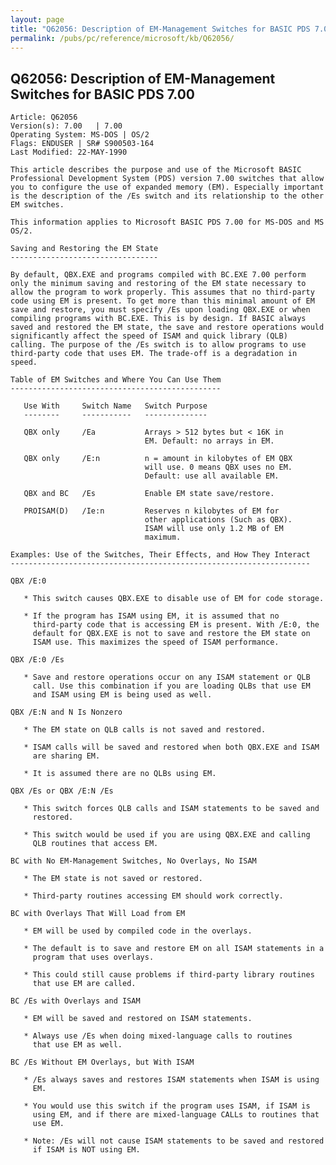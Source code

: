 ```yaml
---
layout: page
title: "Q62056: Description of EM-Management Switches for BASIC PDS 7.00"
permalink: /pubs/pc/reference/microsoft/kb/Q62056/
---
```


## Q62056: Description of EM-Management Switches for BASIC PDS 7.00

	Article: Q62056
	Version(s): 7.00   | 7.00
	Operating System: MS-DOS | OS/2
	Flags: ENDUSER | SR# S900503-164
	Last Modified: 22-MAY-1990
	
	This article describes the purpose and use of the Microsoft BASIC
	Professional Development System (PDS) version 7.00 switches that allow
	you to configure the use of expanded memory (EM). Especially important
	is the description of the /Es switch and its relationship to the other
	EM switches.
	
	This information applies to Microsoft BASIC PDS 7.00 for MS-DOS and MS
	OS/2.
	
	Saving and Restoring the EM State
	---------------------------------
	
	By default, QBX.EXE and programs compiled with BC.EXE 7.00 perform
	only the minimum saving and restoring of the EM state necessary to
	allow the program to work properly. This assumes that no third-party
	code using EM is present. To get more than this minimal amount of EM
	save and restore, you must specify /Es upon loading QBX.EXE or when
	compiling programs with BC.EXE. This is by design. If BASIC always
	saved and restored the EM state, the save and restore operations would
	significantly affect the speed of ISAM and quick library (QLB)
	calling. The purpose of the /Es switch is to allow programs to use
	third-party code that uses EM. The trade-off is a degradation in
	speed.
	
	Table of EM Switches and Where You Can Use Them
	-----------------------------------------------
	
	   Use With     Switch Name   Switch Purpose
	   --------     -----------   --------------
	
	   QBX only     /Ea           Arrays > 512 bytes but < 16K in
	                              EM. Default: no arrays in EM.
	
	   QBX only     /E:n          n = amount in kilobytes of EM QBX
	                              will use. 0 means QBX uses no EM.
	                              Default: use all available EM.
	
	   QBX and BC   /Es           Enable EM state save/restore.
	
	   PROISAM(D)   /Ie:n         Reserves n kilobytes of EM for
	                              other applications (Such as QBX).
	                              ISAM will use only 1.2 MB of EM
	                              maximum.
	
	Examples: Use of the Switches, Their Effects, and How They Interact
	-------------------------------------------------------------------
	
	QBX /E:0
	
	   * This switch causes QBX.EXE to disable use of EM for code storage.
	
	   * If the program has ISAM using EM, it is assumed that no
	     third-party code that is accessing EM is present. With /E:0, the
	     default for QBX.EXE is not to save and restore the EM state on
	     ISAM use. This maximizes the speed of ISAM performance.
	
	QBX /E:0 /Es
	
	   * Save and restore operations occur on any ISAM statement or QLB
	     call. Use this combination if you are loading QLBs that use EM
	     and ISAM using EM is being used as well.
	
	QBX /E:N and N Is Nonzero
	
	   * The EM state on QLB calls is not saved and restored.
	
	   * ISAM calls will be saved and restored when both QBX.EXE and ISAM
	     are sharing EM.
	
	   * It is assumed there are no QLBs using EM.
	
	QBX /Es or QBX /E:N /Es
	
	   * This switch forces QLB calls and ISAM statements to be saved and
	     restored.
	
	   * This switch would be used if you are using QBX.EXE and calling
	     QLB routines that access EM.
	
	BC with No EM-Management Switches, No Overlays, No ISAM
	
	   * The EM state is not saved or restored.
	
	   * Third-party routines accessing EM should work correctly.
	
	BC with Overlays That Will Load from EM
	
	   * EM will be used by compiled code in the overlays.
	
	   * The default is to save and restore EM on all ISAM statements in a
	     program that uses overlays.
	
	   * This could still cause problems if third-party library routines
	     that use EM are called.
	
	BC /Es with Overlays and ISAM
	
	   * EM will be saved and restored on ISAM statements.
	
	   * Always use /Es when doing mixed-language calls to routines
	     that use EM as well.
	
	BC /Es Without EM Overlays, but With ISAM
	
	   * /Es always saves and restores ISAM statements when ISAM is using
	     EM.
	
	   * You would use this switch if the program uses ISAM, if ISAM is
	     using EM, and if there are mixed-language CALLs to routines that
	     use EM.
	
	   * Note: /Es will not cause ISAM statements to be saved and restored
	     if ISAM is NOT using EM.
